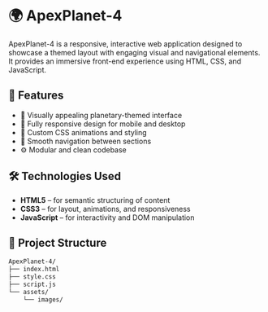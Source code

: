 
# 🌍 ApexPlanet-4

ApexPlanet-4 is a responsive, interactive web application designed to showcase a themed layout with engaging visual and navigational elements. It provides an immersive front-end experience using HTML, CSS, and JavaScript.

## 🚀 Features

- 🌌 Visually appealing planetary-themed interface
- 📱 Fully responsive design for mobile and desktop
- 🎨 Custom CSS animations and styling
- 🔗 Smooth navigation between sections
- ⚙️ Modular and clean codebase

## 🛠️ Technologies Used

- **HTML5** – for semantic structuring of content  
- **CSS3** – for layout, animations, and responsiveness  
- **JavaScript** – for interactivity and DOM manipulation  


## 📁 Project Structure

```bash
ApexPlanet-4/
├── index.html
├── style.css
├── script.js
└── assets/
    └── images/


